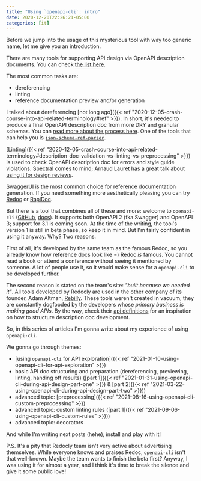 ```yaml
---
title: "Using `openapi-cli`: intro"
date: 2020-12-20T22:26:21-05:00
categories: [it]
---
```


Before we jump into the usage of this mysterious tool with way too generic name, let me give you an introduction.

There are many tools for supporting API design via OpenAPI description documents. You can check [the list here](https://openapi.tools/).

The most common tasks are:

- dereferencing
- linting
- reference documentation preview and/or generation

I talked about dereferencing [not long ago]({{< ref "2020-12-05-crash-course-into-api-related-terminology#ref" >}}). In short, it's needed to produce a final OpenAPI description doc from more DRY and granular schemas. You can [read more about the process here](https://stoplight.io/blog/keeping-openapi-dry-and-portable/). One of the tools that can help you is [`json-schema-ref-parser`](https://github.com/APIDevTools/json-schema-ref-parser).

[Linting]({{< ref "2020-12-05-crash-course-into-api-related-terminology#description-doc-validation-vs-linting-vs-preprocessing" >}}) is used to check OpenAPI description doc for errors and style guide violations. [Spectral](https://stoplight.io/spectral) comes to mind; Arnaud Lauret has a great talk about [using it for design reviews](https://apihandyman.io/the-augmented-api-design-reviewer/).

[SwaggerUI](https://swagger.io/tools/swagger-ui/) is the most common choice for reference documentation generation. If you need something more aesthetically pleasing you can try [Redoc](https://redoc.ly/redoc) or [RapiDoc](https://mrin9.github.io/RapiDoc/).


But there is a tool that combines all of these and more: welcome to `openapi-cli` ([GitHub](https://github.com/Redocly/openapi-cli), [docs](https://redoc.ly/openapi-cli)). It supports both OpenAPI 2 (fka Swagger) and OpenAPI 3; support for 3.1 is coming soon. At the time of the writing, the tool's version 1 is still in beta phase, so keep it in mind. But I'm fairly confident in using it anyway. Why? Two reasons.

First of all, it's developed by the same team as the famous Redoc, so you already know how reference docs look like =) Redoc *is* famous. You cannot read a book or attend a conference without seeing it mentioned by someone. A lot of people use it, so it would make sense for a `openapi-cli` to be developed further.

The second reason is stated on the team's site: *"built because we needed it"*. All tools developed by Redocly are used in the other company of its founder, Adam Altman, [Rebilly](https://www.rebilly.com/). These tools weren't created in vacuum; they are constantly dogfooded by the developers whose *primary business is making good APIs*. By the way, check their [api definitions](https://github.com/Rebilly/api-definitions) for an inspiration on how to structure description doc development.


So, in this series of articles I'm gonna write about my experience of using `openapi-cli`.

We gonna go through themes:

- [using `openapi-cli` for API exploration]({{< ref "2021-01-10-using-openapi-cli-for-api-exploration" >}})
- basic API doc structuring and preparation (dereferencing, previewing, linting, handing off results) ([part 1]({{< ref "2021-01-31-using-openapi-cli-during-api-design-part-one" >}}) & [part 2]({{< ref "2021-03-22-using-openapi-cli-during-api-design-part-two" >}}))
- advanced topic: [preprocessing]({{< ref "2021-08-16-using-openapi-cli-custom-preprocessing" >}})
- advanced topic: custom linting rules ([part 1]({{< ref "2021-09-06-using-openapi-cli-custom-rules" >}}))
- advanced topic: decorators

And while I'm writing next posts (hehe), install and play with it!



P.S. It's a pity that Redocly team isn't very active about advertising themselves. While everyone knows and praises Redoc, `openapi-cli` isn't that well-known. Maybe the team wants to finish the beta first? Anyway, I was using it for almost a year, and I think it's time to break the silence and give it some public love!
